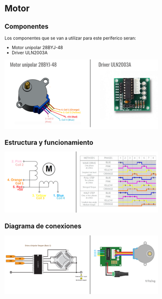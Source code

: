 
# Motor
## Componentes
Los componentes que se van a utilizar para este periferico seran:

- Motor unipolar 28BYJ-48
- Driver ULN2003A

![Screenshot](/Perifericos/Motor/componentesMotor.png) 


## Estructura y funcionamiento

![Screenshot](/Perifericos/Motor/estyfuncMotor.png) 

## Diagrama de conexiones

![Screenshot](/Perifericos/Motor/conexionesMotor.png) 
